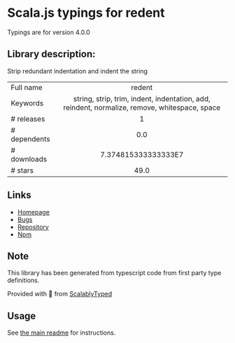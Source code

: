 
# Scala.js typings for redent

Typings are for version 4.0.0

## Library description:
Strip redundant indentation and indent the string

|                    |                 |
| ------------------ | :-------------: |
| Full name          | redent |
| Keywords           | string, strip, trim, indent, indentation, add, reindent, normalize, remove, whitespace, space |
| # releases         | 1 |
| # dependents       | 0.0 |
| # downloads        | 7.374815333333333E7 |
| # stars            | 49.0 |

## Links
- [Homepage](https://github.com/sindresorhus/redent#readme)
- [Bugs](https://github.com/sindresorhus/redent/issues)
- [Repository](https://github.com/sindresorhus/redent)
- [Npm](https://www.npmjs.com/package/redent)
    


## Note
This library has been generated from typescript code from first party type definitions.

Provided with :purple_heart: from [ScalablyTyped](https://github.com/oyvindberg/ScalablyTyped)

## Usage
See [the main readme](../../readme.md) for instructions.


